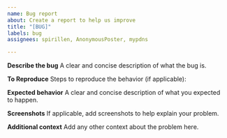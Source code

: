 ```yaml
---
name: Bug report
about: Create a report to help us improve
title: "[BUG]"
labels: bug
assignees: spirillen, AnonymousPoster, mypdns

---
```


**Describe the bug**
A clear and concise description of what the bug is.

**To Reproduce**
Steps to reproduce the behavior (if applicable):

**Expected behavior**
A clear and concise description of what you expected to happen.

**Screenshots**
If applicable, add screenshots to help explain your problem.

**Additional context**
Add any other context about the problem here.

